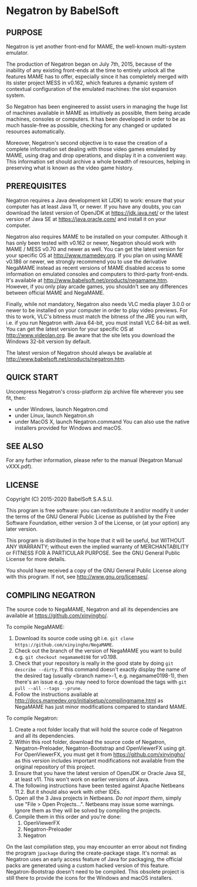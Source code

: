 # Negatron by BabelSoft

## PURPOSE

Negatron is yet another front-end for MAME, the well-known multi-system emulator.

The production of Negatron began on July 7th, 2015, because of the inability of any existing front-ends at the time to entirely unlock all the features MAME has to offer, especially since it has completely merged with its sister project MESS in v0.162, which features a dynamic system of contextual configuration of the emulated machines: the slot expansion system.

So Negatron has been engineered to assist users in managing the huge list of machines available in MAME as intuitively as possible, them being arcade machines, consoles or computers. It has been developed in order to be as much hassle-free as possible, checking for any changed or updated resources automatically.

Moreover, Negatron's second objective is to ease the creation of a complete information set dealing with those video games emulated by MAME, using drag and drop operations, and display it in a convenient way. This information set should archive a whole breadth of resources, helping in preserving what is known as the video game history.

## PREREQUISITES

Negatron requires a Java development kit (JDK) to work: ensure that your computer has at least Java 11, or newer. If you have any doubts, you can download the latest version of OpenJDK at https://jdk.java.net/ or the latest version of Java SE at https://java.oracle.com/ and install it on your computer.

Negatron also requires MAME to be installed on your computer. Although it has only been tested with v0.162 or newer, Negatron should work with MAME / MESS v0.70 and newer as well. You can get the latest version for your specific OS at http://www.mamedev.org. If you plan on using MAME v0.186 or newer, we strongly recommend you to use the derivative NegaMAME instead as recent versions of MAME disabled access to some information on emulated consoles and computers to third-party front-ends. It's available at http://www.babelsoft.net/products/negamame.htm. However, if you only play arcade games, you shouldn't see any differences between official MAME and NegaMAME.

Finally, while not mandatory, Negatron also needs VLC media player 3.0.0 or newer to be installed on your computer in order to play video previews. For this to work, VLC's bitness must match the bitness of the JRE you run with, i.e. if you run Negatron with Java 64-bit, you must install VLC 64-bit as well.
You can get the latest version for your specific OS at http://www.videolan.org. Be aware that the site lets you download the Windows 32-bit version by default.

The latest version of Negatron should always be available at http://www.babelsoft.net/products/negatron.htm.

## QUICK START

Uncompress Negatron's cross-platform zip archive file wherever you see fit, then:
* under Windows, launch Negatron.cmd
* under Linux, launch Negatron.sh
* under MacOS X, launch Negatron.command
You can also use the native installers provided for Windows and macOS.

## SEE ALSO

For any further information, please refer to the manual (Negatron Manual vXXX.pdf).

## LICENSE

Copyright (C) 2015-2020 BabelSoft S.A.S.U.

This program is free software: you can redistribute it and/or modify it under the terms of the GNU General Public License as published by the Free Software Foundation, either version 3 of the License, or (at your option) any later version.

This program is distributed in the hope that it will be useful, but WITHOUT ANY WARRANTY; without even the implied warranty of MERCHANTABILITY or FITNESS FOR A PARTICULAR PURPOSE.  See the GNU General Public License for more details.

You should have received a copy of the GNU General Public License along with this program.  If not, see <http://www.gnu.org/licenses/>.

## COMPILING NEGATRON

The source code to NegaMAME, Negatron and all its dependencies are available at https://github.com/xinyingho/.

To compile NegaMAME:
1. Download its source code using git i.e. `git clone https://github.com/xinyingho/NegaMAME`.
2. Check out the branch of the version of NegaMAME you want to build e.g. `git checkout negamame0198` for v0.198.
3. Check that your repository is really in the good state by doing `git describe --dirty`. If this command doesn't exactly display the name of the desired tag (usually \<branch name\>-1, e.g. negamame0198-1), then there's an issue e.g. you may need to force download the tags with `git pull --all --tags --prune`.
4. Follow the instructions available at http://docs.mamedev.org/initialsetup/compilingmame.html as NegaMAME has just minor modifications compared to standard MAME.

To compile Negatron:
1. Create a root folder locally that will hold the source code of Negatron and all its dependencies.
2. Within this root folder, download the source code of Negatron, Negatron-Preloader, Negatron-Bootstrap and OpenViewerFX using git. For OpenViewerFX, you must get it from https://github.com/xinyingho/ as this version includes important modifications not available from the original repository of this project.
3. Ensure that you have the latest version of OpenJDK or Oracle Java SE, at least v11. This won't work on earlier versions of Java.
4. The following instructions have been tested against Apache Netbeans 11.2. But it should also work with other IDEs.
5. Open all the 3 Java projects in Netbeans. *Do not import them*, simply use "File > Open Projects...". Netbeans may issue some warnings. Ignore them as they will be solved by compiling the projects.
6. Compile them in this order and you're done:
   1. OpenViewerFX
   2. Negatron-Preloader
   3. Negatron

On the last compilation step, you may encounter an error about not finding the program `jpackage` during the create-package stage. It's normal: as Negatron uses an early access feature of Java for packaging, the official packs are generated using a custom hacked version of this feature.
Negatron-Bootstrap doesn't need to be compiled. This obsolete project is still there to provide the icons for the Windows and macOS installers.
